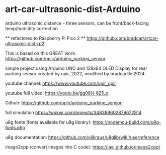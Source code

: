 # art-car-ultrasonic-dist-Arduino
arduino ultrasonic distance - three sensors, can be front/back-facing temp/humidity correction

** refactored to Raspberry Pi Pico 2 **
https://github.com/bradcar/artcar-ultrasonic-dist-rp2

This is based on this GREAT work: https://github.com/upiir/arduino_parking_sensor

simple project using Arduino UNO and 128x64 OLED Display for rear parking sensor
created by upir, 2022, modified by bradcarlile 2024

youtube channel: https://www.youtube.com/upir_upir

youtube full video: https://youtu.be/gg08H-6Z1Lo

Github: https://github.com/upiir/arduino_parking_sensor

full simulation https://wokwi.com/projects/348388602879672914


u8g fonts (fonts available for u8g library): https://nodemcu-build.com/u8g-fonts.php

u8g documentation: https://github.com/olikraus/u8glib/wiki/userreference

image2cpp (convert images into C code): https://javl.github.io/image2cpp/
